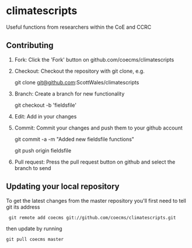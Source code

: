 climatescripts
==============

Useful functions from researchers within the CoE and CCRC

Contributing
------------

1. Fork: Click the 'Fork' button on github.com/coecms/climatescripts
2. Checkout: Checkout the repository with git clone, e.g.

    git clone git@github.com:ScottWales/climatescripts

3. Branch: Create a branch for new functionality

    git checkout -b 'fieldsfile'

4. Edit: Add in your changes
5. Commit: Commit your changes and push them to your github account

    git commit -a -m "Added new fieldsfile functions"
    
    git push origin fieldsfile

6. Pull request: Press the pull request button on github and select the branch to send

Updating your local repository
------------------------------

To get the latest changes from the master repository you'll first need to tell git its address

     git remote add coecms git://github.com/coecms/climatescripts.git

then update by running 

    git pull coecms master
